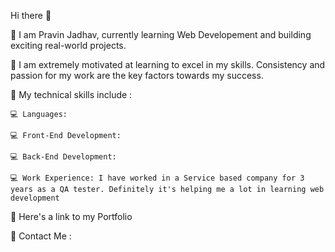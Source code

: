 Hi there 👋

📌 I am Pravin Jadhav, currently learning Web Developement and building exciting real-world projects.

📌 I am extremely motivated at learning to excel in my skills. Consistency and passion for my work are the key factors towards my success.

📌 My technical skills include :

    💻 Languages:

    💻 Front-End Development:

    💻 Back-End Development:

    💻 Work Experience: I have worked in a Service based company for 3 years as a QA tester. Definitely it's helping me a lot in learning web development

📌 Here's a link to my Portfolio

📌 Contact Me :
